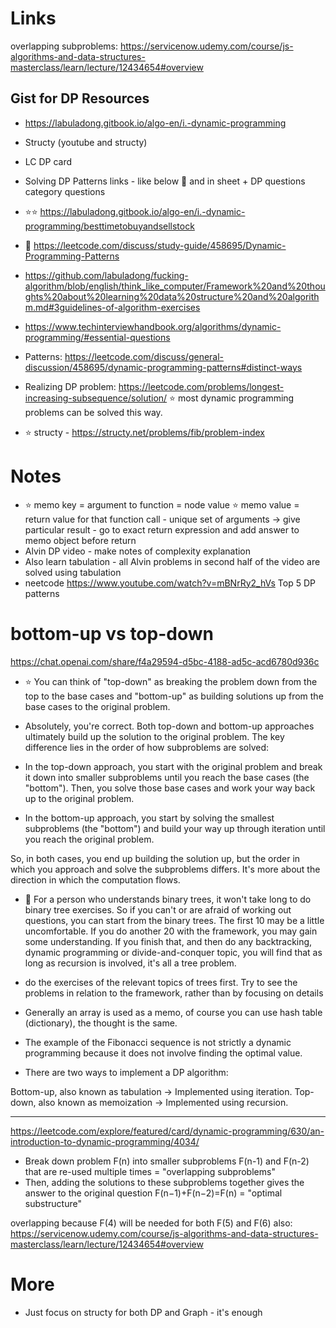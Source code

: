 # Links
overlapping subproblems:
https://servicenow.udemy.com/course/js-algorithms-and-data-structures-masterclass/learn/lecture/12434654#overview

## Gist for DP Resources
  - https://labuladong.gitbook.io/algo-en/i.-dynamic-programming
  - Structy (youtube and structy)
  - LC DP card
  - Solving DP Patterns links - like below 🤌 and in sheet + DP questions category questions

- ⭐️⭐️ https://labuladong.gitbook.io/algo-en/i.-dynamic-programming/besttimetobuyandsellstock
- 🤌 https://leetcode.com/discuss/study-guide/458695/Dynamic-Programming-Patterns
- https://github.com/labuladong/fucking-algorithm/blob/english/think_like_computer/Framework%20and%20thoughts%20about%20learning%20data%20structure%20and%20algorithm.md#3guidelines-of-algorithm-exercises
- https://www.techinterviewhandbook.org/algorithms/dynamic-programming/#essential-questions
- Patterns: https://leetcode.com/discuss/general-discussion/458695/dynamic-programming-patterns#distinct-ways
- Realizing DP problem: https://leetcode.com/problems/longest-increasing-subsequence/solution/
  ⭐️ most dynamic programming problems can be solved this way.
- ⭐️ structy - https://structy.net/problems/fib/problem-index

# Notes

- ⭐️ memo key = argument to function = node value
  ⭐️ memo value = return value for that function call - unique set of arguments -> give particular result - go to exact return expression and add answer to memo object before return
- Alvin DP video - make notes of complexity explanation
- Also learn tabulation - all Alvin problems in second half of the video are solved using tabulation
- neetcode https://www.youtube.com/watch?v=mBNrRy2_hVs Top 5 DP patterns

# bottom-up vs top-down
https://chat.openai.com/share/f4a29594-d5bc-4188-ad5c-acd6780d936c
- ⭐️ You can think of "top-down" as breaking the problem down from the top to the base cases and "bottom-up" as building solutions up from the base cases to the original problem.

- Absolutely, you're correct. Both top-down and bottom-up approaches ultimately build up the solution to the original problem. The key difference lies in the order of how subproblems are solved:
- In the top-down approach, you start with the original problem and break it down into smaller subproblems until you reach the base cases (the "bottom"). Then, you solve those base cases and work your way back up to the original problem.
- In the bottom-up approach, you start by solving the smallest subproblems (the "bottom") and build your way up through iteration until you reach the original problem.

So, in both cases, you end up building the solution up, but the order in which you approach and solve the subproblems differs. It's more about the direction in which the computation flows.

- 📝 For a person who understands binary trees, it won't take long to do binary tree exercises. So if you can't or are afraid of working out questions, you can start from the binary trees. The first 10 may be a little uncomfortable. If you do another 20 with the framework, you may gain some understanding. If you finish that, and then do any backtracking, dynamic programming or divide-and-conquer topic, you will find that as long as recursion is involved, it's all a tree problem.
- do the exercises of the relevant topics of trees first. Try to see the problems in relation to the framework, rather than by focusing on details

- Generally an array is used as a memo, of course you can use hash table (dictionary), the thought is the same.
- The example of the Fibonacci sequence is not strictly a dynamic programming because it does not involve finding the optimal value.

- There are two ways to implement a DP algorithm:

Bottom-up, also known as tabulation -> Implemented using iteration.
Top-down, also known as memoization -> Implemented using recursion.

---
https://leetcode.com/explore/featured/card/dynamic-programming/630/an-introduction-to-dynamic-programming/4034/
- Break down problem F(n) into smaller subproblems F(n-1) and F(n-2) that are re-used multiple times =  "overlapping subproblems"
- Then, adding the solutions to these subproblems together gives the answer to the original question F(n−1)+F(n−2)=F(n) = "optimal substructure"

overlapping because F(4) will be needed for both F(5) and F(6)
also: https://servicenow.udemy.com/course/js-algorithms-and-data-structures-masterclass/learn/lecture/12434654#overview


# More

- Just focus on structy for both DP and Graph - it's enough
